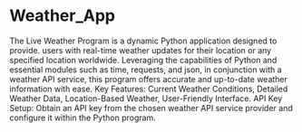 # Weather_App
The Live Weather Program is a dynamic Python application designed to provide. users with real-time weather updates for their location or any specified location worldwide. 
Leveraging the capabilities of Python and essential modules such as time, requests, and json, in conjunction with a weather API service, this program offers accurate and up-to-date weather information with ease.
Key Features: Current Weather Conditions, Detailed Weather Data, Location-Based Weather, User-Friendly Interface.
API Key Setup: Obtain an API key from the chosen weather API service provider and configure it within the Python program.

